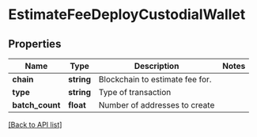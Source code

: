 # EstimateFeeDeployCustodialWallet

## Properties

Name | Type | Description | Notes
------------ | ------------- | ------------- | -------------
**chain** | **string** | Blockchain to estimate fee for. |
**type** | **string** | Type of transaction |
**batch_count** | **float** | Number of addresses to create |

[[Back to API list]](../../README.md#api-endpoints)
